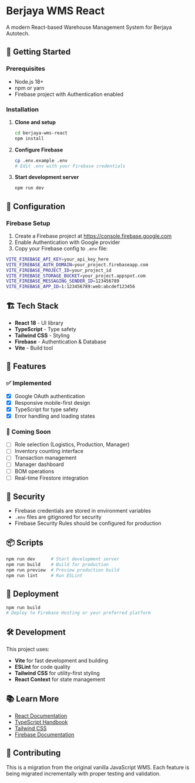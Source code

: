 # Berjaya WMS React

A modern React-based Warehouse Management System for Berjaya Autotech.

## 🚀 Getting Started

### Prerequisites
- Node.js 18+ 
- npm or yarn
- Firebase project with Authentication enabled

### Installation

1. **Clone and setup**
   ```bash
   cd berjaya-wms-react
   npm install
   ```

2. **Configure Firebase**
   ```bash
   cp .env.example .env
   # Edit .env with your Firebase credentials
   ```

3. **Start development server**
   ```bash
   npm run dev
   ```

## 🔧 Configuration

### Firebase Setup
1. Create a Firebase project at https://console.firebase.google.com
2. Enable Authentication with Google provider
3. Copy your Firebase config to `.env` file:

```bash
VITE_FIREBASE_API_KEY=your_api_key_here
VITE_FIREBASE_AUTH_DOMAIN=your_project.firebaseapp.com
VITE_FIREBASE_PROJECT_ID=your_project_id
VITE_FIREBASE_STORAGE_BUCKET=your_project.appspot.com
VITE_FIREBASE_MESSAGING_SENDER_ID=123456789
VITE_FIREBASE_APP_ID=1:123456789:web:abcdef123456
```

## 🏗️ Tech Stack

- **React 18** - UI library
- **TypeScript** - Type safety
- **Tailwind CSS** - Styling
- **Firebase** - Authentication & Database
- **Vite** - Build tool

## 📱 Features

### ✅ Implemented
- [x] Google OAuth authentication
- [x] Responsive mobile-first design
- [x] TypeScript for type safety
- [x] Error handling and loading states

### 🚧 Coming Soon
- [ ] Role selection (Logistics, Production, Manager)
- [ ] Inventory counting interface
- [ ] Transaction management
- [ ] Manager dashboard
- [ ] BOM operations
- [ ] Real-time Firestore integration

## 🔐 Security

- Firebase credentials are stored in environment variables
- `.env` files are gitignored for security
- Firebase Security Rules should be configured for production

## 📦 Scripts

```bash
npm run dev      # Start development server
npm run build    # Build for production
npm run preview  # Preview production build
npm run lint     # Run ESLint
```

## 🚀 Deployment

```bash
npm run build
# Deploy to Firebase Hosting or your preferred platform
```

## 🛠️ Development

This project uses:
- **Vite** for fast development and building
- **ESLint** for code quality
- **Tailwind CSS** for utility-first styling
- **React Context** for state management

## 📚 Learn More

- [React Documentation](https://react.dev/)
- [TypeScript Handbook](https://www.typescriptlang.org/docs/)
- [Tailwind CSS](https://tailwindcss.com/)
- [Firebase Documentation](https://firebase.google.com/docs/)

## 🤝 Contributing

This is a migration from the original vanilla JavaScript WMS. Each feature is being migrated incrementally with proper testing and validation.